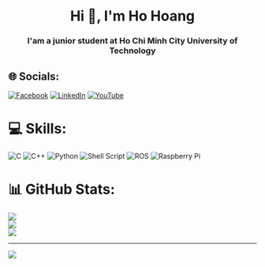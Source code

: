 <h1 align="center">Hi 👋, I'm Ho Hoang</h1>
<h3 align="center">I'am a junior student at Ho Chi Minh City University of Technology</h3>

## 🌐 Socials:
[![Facebook](https://img.shields.io/badge/Facebook-%231877F2.svg?logo=Facebook&logoColor=white)](https://facebook.com/https://www.facebook.com/profile.php?id=100012689749076) [![LinkedIn](https://img.shields.io/badge/LinkedIn-%230077B5.svg?logo=linkedin&logoColor=white)](https://www.linkedin.com/in/hoang-ho-150834263/) [![YouTube](https://img.shields.io/badge/YouTube-%23FF0000.svg?logo=YouTube&logoColor=white)](https://www.youtube.com/channel/UC9nxKGlotgYyHkTh24nDISw) 

# 💻 Skills:
![C](https://img.shields.io/badge/c-%2300599C.svg?style=for-the-badge&logo=c&logoColor=white) ![C++](https://img.shields.io/badge/c++-%2300599C.svg?style=for-the-badge&logo=c%2B%2B&logoColor=white) ![Python](https://img.shields.io/badge/python-3670A0?style=for-the-badge&logo=python&logoColor=ffdd54) ![Shell Script](https://img.shields.io/badge/shell_script-%23121011.svg?style=for-the-badge&logo=gnu-bash&logoColor=white) ![ROS](https://img.shields.io/badge/ros-%230A0FF9.svg?style=for-the-badge&logo=ros&logoColor=white) ![Raspberry Pi](https://img.shields.io/badge/-RaspberryPi-C51A4A?style=for-the-badge&logo=Raspberry-Pi)
# 📊 GitHub Stats:
![](https://github-readme-stats.vercel.app/api?username=HoHoang3103&theme=dark&hide_border=false&include_all_commits=false&count_private=false)<br/>
![](https://github-readme-streak-stats.herokuapp.com/?user=HoHoang3103&theme=dark&hide_border=false)<br/>
![](https://github-readme-stats.vercel.app/api/top-langs/?username=HoHoang3103&theme=dark&hide_border=false&include_all_commits=false&count_private=false&layout=compact)

---
[![](https://visitcount.itsvg.in/api?id=HoHoang3103&icon=0&color=0)](https://visitcount.itsvg.in)

<!-- Proudly created with GPRM ( https://gprm.itsvg.in ) -->
